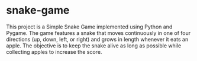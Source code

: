 # snake-game
This project is a Simple Snake Game implemented using Python and Pygame. The game features a snake that moves continuously in one of four directions (up, down, left, or right) and grows in length whenever it eats an apple. The objective is to keep the snake alive as long as possible while collecting apples to increase the score.


